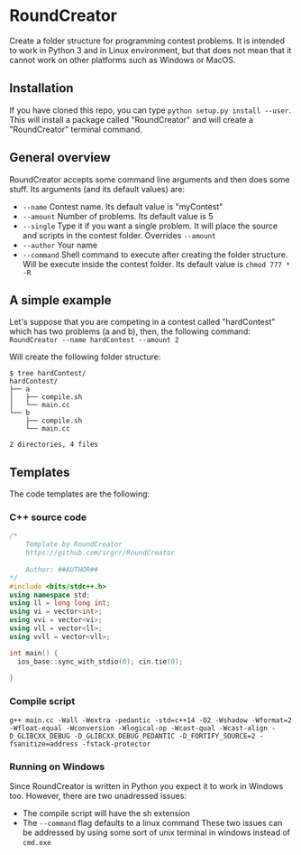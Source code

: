 # RoundCreator
Create a folder structure for programming contest problems. It is intended to work in Python 3 and in Linux environment, but that does not mean that it cannot work on other platforms such as Windows or MacOS.

## Installation
If you have cloned this repo, you can type `python setup.py install --user`. This will install a package called "RoundCreator" and will create a "RoundCreator" terminal command.

## General overview
RoundCreator accepts some command line arguments and then does some stuff. Its arguments (and its default values) are:
* `--name` Contest name. Its default value is "myContest"
* `--amount` Number of problems. Its default value is 5
* `--single` Type it if you want a single problem. It will place the source and scripts in the contest folder. Overrides `--amount`
* `--author` Your name
* `--command` Shell command to execute after creating the folder structure. Will be execute inside the contest folder. Its default value is `chmod 777 * -R`

## A simple example
Let's suppose that you are competing in a contest called "hardContest" which has two problems (a and b), then, the following command:<br>
`RoundCreator --name hardContest --amount 2`

Will create the following folder structure:

```
$ tree hardContest/
hardContest/
├── a
│   ├── compile.sh
│   └── main.cc
└── b
    ├── compile.sh
    └── main.cc

2 directories, 4 files
```

## Templates
The code templates are the following:
### C++ source code
```c++
/*
    Template by RoundCreator
    https://github.com/srgrr/RoundCreator
    
    Author: ##AUTHOR##
*/
#include <bits/stdc++.h>
using namespace std;
using ll = long long int;
using vi = vector<int>;
using vvi = vector<vi>;
using vll = vector<ll>;
using vvll = vector<vll>;

int main() {
  ios_base::sync_with_stdio(0); cin.tie(0);
  
}
```
### Compile script
`g++ main.cc -Wall -Wextra -pedantic -std=c++14 -O2 -Wshadow -Wformat=2 -Wfloat-equal -Wconversion -Wlogical-op -Wcast-qual -Wcast-align -D_GLIBCXX_DEBUG -D_GLIBCXX_DEBUG_PEDANTIC -D_FORTIFY_SOURCE=2 -fsanitize=address -fstack-protector`

### Running on Windows
Since RoundCreator is written in Python you expect it to work in Windows too. However, there are two unadressed issues:
* The compile script will have the sh extension
* The `--command` flag defaults to a linux command
These two issues can be addressed by using some sort of unix terminal in windows instead of `cmd.exe`
